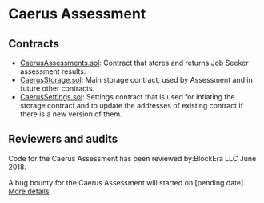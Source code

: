 # Caerus Assessment

## Contracts

- [CaerusAssessments.sol](/contracts/CaerusAssessments.sol): Contract that stores and returns Job Seeker assessment results.
- [CaerusStorage.sol](/contracts/CaerusStorage.sol): Main storage contract, used by Assessment and in future other contracts.  
- [CaerusSettings.sol](/contracts/CaerusSettings.sol): Settings contract that is used for intiating the storage contract and to update the addresses of existing contract if there is a new version of them.  

## Reviewers and audits

Code for the Caerus Assessment has been reviewed by:BlockEra LLC June 2018.

A bug bounty for the Caerus Assessment will started on [pending date]. [More details](https://www.caerusconnections.io/).

